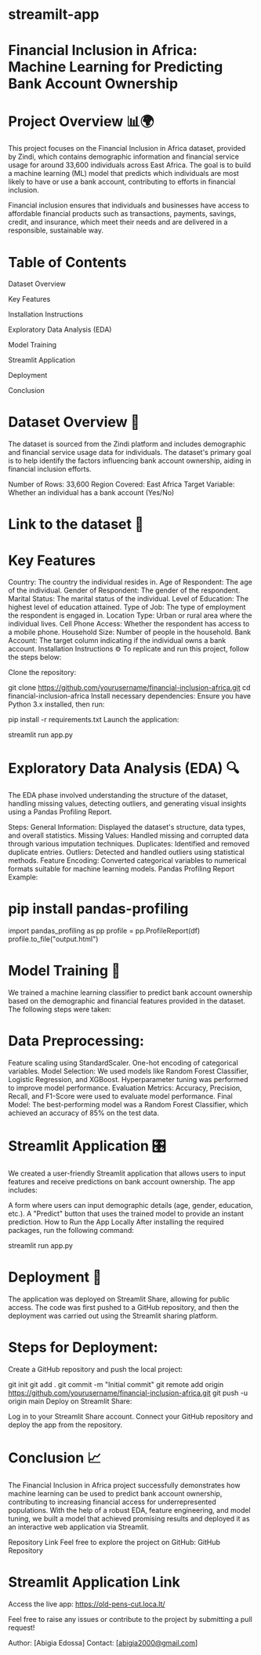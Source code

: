 # streamilt-app
# Financial Inclusion in Africa: Machine Learning for Predicting Bank Account Ownership
# Project Overview 📊🌍
This project focuses on the Financial Inclusion in Africa dataset, provided by Zindi, which contains demographic information and financial service usage for around 33,600 individuals across East Africa. The goal is to build a machine learning (ML) model that predicts which individuals are most likely to have or use a bank account, contributing to efforts in financial inclusion.

Financial inclusion ensures that individuals and businesses have access to affordable financial products such as transactions, payments, savings, credit, and insurance, which meet their needs and are delivered in a responsible, sustainable way.

# Table of Contents
Dataset Overview

Key Features

Installation Instructions

Exploratory Data Analysis (EDA)

Model Training

Streamlit Application

Deployment

Conclusion

# Dataset Overview 📑
The dataset is sourced from the Zindi platform and includes demographic and financial service usage data for individuals. The dataset's primary goal is to help identify the factors influencing bank account ownership, aiding in financial inclusion efforts.

Number of Rows: 33,600
Region Covered: East Africa
Target Variable: Whether an individual has a bank account (Yes/No)
# Link to the dataset 📂

# Key Features
Country: The country the individual resides in.
Age of Respondent: The age of the individual.
Gender of Respondent: The gender of the respondent.
Marital Status: The marital status of the individual.
Level of Education: The highest level of education attained.
Type of Job: The type of employment the respondent is engaged in.
Location Type: Urban or rural area where the individual lives.
Cell Phone Access: Whether the respondent has access to a mobile phone.
Household Size: Number of people in the household.
Bank Account: The target column indicating if the individual owns a bank account.
Installation Instructions ⚙️
To replicate and run this project, follow the steps below:

Clone the repository:

git clone https://github.com/yourusername/financial-inclusion-africa.git
cd financial-inclusion-africa
Install necessary dependencies: Ensure you have Python 3.x installed, then run:

pip install -r requirements.txt
Launch the application:

streamlit run app.py
# Exploratory Data Analysis (EDA) 🔍
The EDA phase involved understanding the structure of the dataset, handling missing values, detecting outliers, and generating visual insights using a Pandas Profiling Report.

Steps:
General Information: Displayed the dataset's structure, data types, and overall statistics.
Missing Values: Handled missing and corrupted data through various imputation techniques.
Duplicates: Identified and removed duplicate entries.
Outliers: Detected and handled outliers using statistical methods.
Feature Encoding: Converted categorical variables to numerical formats suitable for machine learning models.
Pandas Profiling Report Example:

# pip install pandas-profiling
import pandas_profiling as pp
profile = pp.ProfileReport(df)
profile.to_file("output.html")
# Model Training 🧠
We trained a machine learning classifier to predict bank account ownership based on the demographic and financial features provided in the dataset. The following steps were taken:

# Data Preprocessing:
Feature scaling using StandardScaler.
One-hot encoding of categorical variables.
Model Selection:
We used models like Random Forest Classifier, Logistic Regression, and XGBoost.
Hyperparameter tuning was performed to improve model performance.
Evaluation Metrics:
Accuracy, Precision, Recall, and F1-Score were used to evaluate model performance.
Final Model: The best-performing model was a Random Forest Classifier, which achieved an accuracy of 85% on the test data.
# Streamlit Application 🎛️
We created a user-friendly Streamlit application that allows users to input features and receive predictions on bank account ownership. The app includes:

A form where users can input demographic details (age, gender, education, etc.).
A "Predict" button that uses the trained model to provide an instant prediction.
How to Run the App Locally
After installing the required packages, run the following command:

streamlit run app.py
# Deployment 🚀
The application was deployed on Streamlit Share, allowing for public access. The code was first pushed to a GitHub repository, and then the deployment was carried out using the Streamlit sharing platform.

# Steps for Deployment:
Create a GitHub repository and push the local project:

git init
git add .
git commit -m "Initial commit"
git remote add origin https://github.com/yourusername/financial-inclusion-africa.git
git push -u origin main
Deploy on Streamlit Share:

Log in to your Streamlit Share account.
Connect your GitHub repository and deploy the app from the repository.
# Conclusion 📈
The Financial Inclusion in Africa project successfully demonstrates how machine learning can be used to predict bank account ownership, contributing to increasing financial access for underrepresented populations. With the help of a robust EDA, feature engineering, and model tuning, we built a model that achieved promising results and deployed it as an interactive web application via Streamlit.

Repository Link
Feel free to explore the project on GitHub: GitHub Repository

# Streamlit Application Link
Access the live app: https://old-pens-cut.loca.lt/

Feel free to raise any issues or contribute to the project by submitting a pull request!

Author: [Abigia Edossa]
Contact: [abigia2000@gmail.com]
